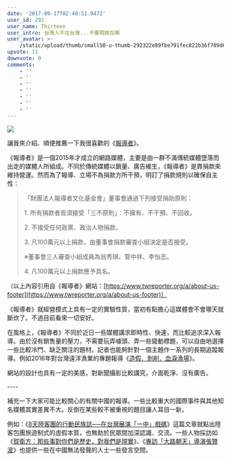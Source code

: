 ```yaml
---
date: '2017-09-17T02:48:51.947Z'
user_id: 292
user_name: Thirteen
user_intro: 台灣人不在台灣...不要問我在哪
user_avatar: >-
    /static/upload/thumb/small50-u-thumb-292322e89fbe791fec822b36f709d6154660fb0a4b2.png
upvote: 11
downvote: 0
comments:
    - ''
    - ''
    - ''
    - ''
    - ''
    - ''
    - ''
---
```


![](https://web.archive.org:443/web/20171109014936im_/https://pincimg.com/posts/3684/c121346a61f31732d5d024e7a6f2ac39.jpg)

讓我來介紹、順便推薦一下我很喜歡的《[報導者](https://www.twreporter.org/)》。  

《報導者》是一個2015年才成立的網路媒體，主要是由一群不滿傳統媒體墮落而出走的媒體人所組成。不同於傳統媒體以銷量、廣告維生，《報導者》是靠捐款來維持營運。然而為了報導、立場不為捐款方所干預，明訂了捐款規則以確保自主性：

> 「財團法人報導者文化基金會」董事會通過下列接受捐助原則：
> 
> 1\. 所有捐款者皆須接受「三不原則」：不擁有、不干預、不回收。
> 
> 2\. 不接受任何政黨、政治人物捐款。
> 
> 3\. 凡100萬元以上捐款，由董事會捐款審查小組決定是否接受。
> 
> ※董事會三人審查小組成員為翁秀琪、管中祥、李怡志。
> 
> 4\. 凡100萬元以上捐款應予具名。

（以上內容引用自《報導者》網站：[https://www.twreporter.org/a/about-us-footer](https://www.twreporter.org/a/about-us-footer)）

《報導者》就經營模式上具有一定的實驗性質，當初有點擔心這媒體會不會哪天就斷炊了。不過目前看來一切安好。

在風格上，《報導者》不同於近日一些媒體講求即時性、快速，而比較追求深入報導。由於沒有銷售量的壓力，不需要玩弄噱頭、弄一些聳動標題，可以自由地選擇一些比較冷門、缺乏關注的題材。記者也能夠針對一個主題作一系列的長期追蹤報導。例如2016年對台灣遠洋漁業的專題報導《[造假．剝削．血淚漁場](https://www.twreporter.org/topics/far-sea-fishing-investigative-report)》。

網站的設計也具有一定的美感，對新聞攝影比較講究，介面乾淨、沒有廣告。

\----

補充一下大家可能比較關心的有關中國的報導。一些比較重大的國際事件與其他知名媒體其實差異不大。反倒在某些較不被重視的題目讓人耳目一新。

例如：《[8天陸客團的行動民族誌──在台灣展演「一中」戲碼](https://www.twreporter.org/a/book-8days-china-tourists-in-taiwan)》這篇文章就點出陸客包團旅遊制式的虛假本質，也無助於民眾間加深認識、交流。一些人物採訪如《[賀衛方：那些事對你們是歷史，對我們是現實](https://www.twreporter.org/a/china-he-wei-fang)》、《[專訪「大路朝天」導演張贊波](https://www.twreporter.org/a/director-chang-zan-po)》也提供一些在中國無法發聲的人士一些發言空間。
